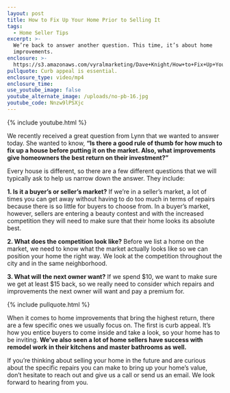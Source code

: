 ```yaml
---
layout: post
title: How to Fix Up Your Home Prior to Selling It
tags:
  - Home Seller Tips
excerpt: >-
  We’re back to answer another question. This time, it’s about home
  improvements.
enclosure: >-
  https://s3.amazonaws.com/vyralmarketing/Dave+Knight/How+to+Fix+Up+Your+Home+Prior+to+Selling+It.mp4
pullquote: Curb appeal is essential.
enclosure_type: video/mp4
enclosure_time:
use_youtube_image: false
youtube_alternate_image: /uploads/no-pb-16.jpg
youtube_code: Nnzw9lPSXjc
---
```



{% include youtube.html %}

We recently received a great question from Lynn that we wanted to answer today. She wanted to know, **“Is there a good rule of thumb for how much to fix up a house before putting it on the market. Also, what improvements give homeowners the best return on their investment?”**

Every house is different, so there are a few different questions that we will typically ask to help us narrow down the answer. They include:

**1. Is it a buyer’s or seller’s market?** If we’re in a seller’s market, a lot of times you can get away without having to do too much in terms of repairs because there is so little for buyers to choose from. In a buyer’s market, however, sellers are entering a beauty contest and with the increased competition they will need to make sure that their home looks its absolute best.

**2. What does the competition look like?** Before we list a home on the market, we need to know what the market actually looks like so we can position your home the right way. We look at the competition throughout the city and in the same neighborhood.&nbsp;

**3. What will the next owner want?** If we spend $10, we want to make sure we get at least $15 back, so we really need to consider which repairs and improvements the next owner will want and pay a premium for.

{% include pullquote.html %}

When it comes to home improvements that bring the highest return, there are a few specific ones we usually focus on. The first is curb appeal. It’s how you entice buyers to come inside and take a look, so your home has to be inviting. **We’ve also seen a lot of home sellers have success with remodel work in their kitchens and master bathrooms as well.**

If you’re thinking about selling your home in the future and are curious about the specific repairs you can make to bring up your home’s value, don’t hesitate to reach out and give us a call or send us an email. We look forward to hearing from you.